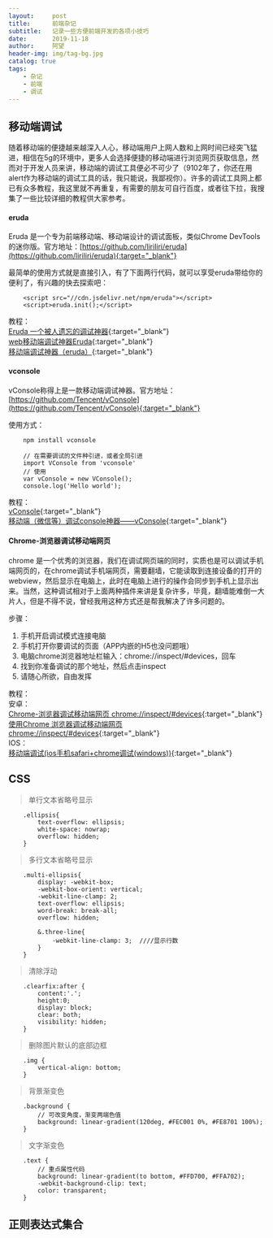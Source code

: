 ```yaml
---
layout:     post
title:      前端杂记
subtitle:   记录一些方便前端开发的各项小技巧
date:       2019-11-18
author:     阿望
header-img: img/tag-bg.jpg
catalog: true
tags:
    - 杂记
    - 前端
    - 调试
---
```


## 移动端调试

随着移动端的便捷越来越深入人心，移动端用户上网人数和上网时间已经突飞猛进，相信在5g的环境中，更多人会选择便捷的移动端进行浏览网页获取信息，然而对于开发人员来讲，移动端的调试工具便必不可少了（9102年了，你还在用alert作为移动端的调试工具的话，我只能说，我鄙视你）。许多的调试工具网上都已有众多教程，我这里就不再重复，有需要的朋友可自行百度，或者往下拉，我搜集了一些比较详细的教程供大家参考。

#### eruda

Eruda 是一个专为前端移动端、移动端设计的调试面板，类似Chrome DevTools 的迷你版。官方地址：[https://github.com/liriliri/eruda](https://github.com/liriliri/eruda){:target="_blank"}

最简单的使用方式就是直接引入，有了下面两行代码，就可以享受eruda带给你的便利了，有兴趣的快去探索吧：

```
    <script src="//cdn.jsdelivr.net/npm/eruda"></script>
    <script>eruda.init();</script>
```

教程：<br />
[Eruda 一个被人遗忘的调试神器](https://www.cnblogs.com/zhangycun/p/10138404.html){:target="_blank"}<br />
[web移动端调试神器Eruda](https://blog.csdn.net/wrathli/article/details/82534109){:target="_blank"}<br />
[移动端调试神器（eruda）](https://www.cnblogs.com/milo-wjh/p/6807753.html){:target="_blank"}

#### vconsole

vConsole称得上是一款移动端调试神器。官方地址：[https://github.com/Tencent/vConsole](https://github.com/Tencent/vConsole){:target="_blank"}

使用方式：
```
    npm install vconsole

    // 在需要调试的文件种引进，或者全局引进
    import VConsole from 'vconsole'
    // 使用
    var vConsole = new VConsole();
    console.log('Hello world');

```

教程：<br />
[vConsole](https://blog.csdn.net/m0_37218692/article/details/85616947){:target="_blank"}<br />
[移动端（微信等）调试console神器——vConsole](https://www.jianshu.com/p/d04b0dc714e2){:target="_blank"}

#### Chrome-浏览器调试移动端网页

chrome 是一个优秀的浏览器，我们在调试网页端的同时，实质也是可以调试手机端网页的，在chrome调试手机端网页，需要翻墙，它能读取到连接设备的打开的webview，然后显示在电脑上，此时在电脑上进行的操作会同步到手机上显示出来。当然，这种调试相对于上面两种插件来讲是复杂许多，毕竟，翻墙能难倒一大片人，但是不得不说，曾经我用这种方式还是帮我解决了许多问题的。

步骤：
1. 手机开启调试模式连接电脑
2. 手机打开你要调试的页面（APP内嵌的H5也没问题哦）
3. 电脑chrome浏览器地址栏输入：chrome://inspect/#devices，回车
4. 找到你准备调试的那个地址，然后点击inspect
5. 请随心所欲，自由发挥

教程：<br />
安卓：<br />
[Chrome-浏览器调试移动端网页 chrome://inspect/#devices](https://www.jianshu.com/p/4d6fbdddad5c){:target="_blank"}<br />
[使用Chrome 浏览器调试移动端网页 chrome://inspect/#devices](https://yq.aliyun.com/articles/657677){:target="_blank"}<br />
IOS：<br />
[移动端调试(ios手机safari+chrome调试(windows))](https://www.jianshu.com/p/e256932453dd){:target="_blank"}

## CSS

> 单行文本省略号显示

```
    .ellipsis{
        text-overflow: ellipsis;
        white-space: nowrap;
        overflow: hidden;	
    }
```

> 多行文本省略号显示

```
    .multi-ellipsis{
        display: -webkit-box;
        -webkit-box-orient: vertical;
        -webkit-line-clamp: 2;
        text-overflow: ellipsis;
        word-break: break-all;
        overflow: hidden;
        
        &.three-line{		
            -webkit-line-clamp: 3;  ////显示行数
        }
    }
```

> 清除浮动

```
    .clearfix:after {
        content:'.';
        height:0;
        display: block;
        clear: both;
        visibility: hidden;
    }
```

> 删除图片默认的底部边框

```
    .img {
        vertical-align: bottom;
    }
```

> 背景渐变色

```
    .background {
        // 可改变角度，渐变两端色值
        background: linear-gradient(120deg, #FEC001 0%, #FE8701 100%);
    }
```
> 文字渐变色

```
    .text {
        // 重点属性代码
        background: linear-gradient(to bottom, #FFD700, #FFA702);
        -webkit-background-clip: text;
        color: transparent;
    }
```
## 正则表达式集合


